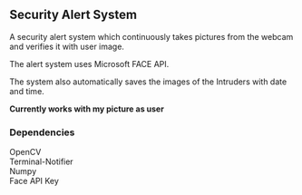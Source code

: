 ## Security Alert System ##

A security alert system which continuously takes pictures from the webcam and verifies it with user image.

The alert system uses Microsoft FACE API.

The system also automatically saves the images of the Intruders with date and time.

**Currently works with my picture as user**

### Dependencies ###

OpenCV<br>
Terminal-Notifier<br>
Numpy<br>
Face API Key<br>
